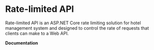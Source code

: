 Rate-limited API
==============

Rate-limited API is an ASP.NET Core rate limiting solution for hotel management system and designed to control the rate of requests that clients can make to a Web API.

**Documentation**
